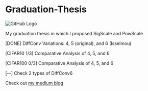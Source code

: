 # Graduation-Thesis
![GitHub Logo](/Hashira.jpg)

My graduation thesis in which I proposed SigScale and PowScale

[DONE] DiffConv Variations: 4, 5 (original), and 6 (Isselmou)

[CIFAR10 1/3] Comparative Analysis of 4, 5, and 6

[CIFAR100 0/3] Comparative Analysis of 4, 5, and 6

[--] Check 2 types of DiffConv6

Check out [my medium blog](https://medium.com/@muhmuqshin) 

